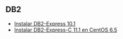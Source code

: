 ## DB2

* [Instalar DB2-Express 10.1](guia/instalardb2101.rst) 
* [Instalar DB2-Express-C 11.1 en CentOS 6.5](guia/instalar.rst) 




